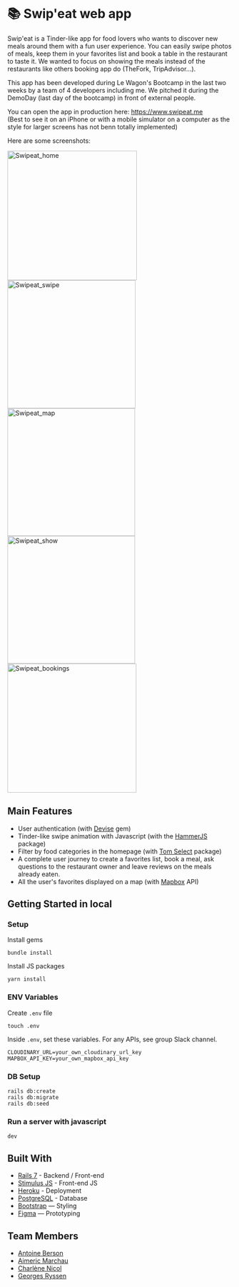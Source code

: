 # 📚 Swip'eat web app

Swip'eat is a Tinder-like app for food lovers who wants to discover new meals around them with a fun user experience. You can easily swipe photos of meals, keep them in your favorites list and book a table in the restaurant to taste it. We wanted to focus on showing the meals instead of the restaurants like others booking app do (TheFork, TripAdvisor...).  

This app has been developed during Le Wagon's Bootcamp in the last two weeks by a team of 4 developers including me. We pitched it during the DemoDay (last day of the bootcamp) in front of external people. 

You can open the app in production here: https://www.swipeat.me   
(Best to see it on an iPhone or with a mobile simulator on a computer as the style for larger screens has not benn totally implemented)

Here are some screenshots: 

<img width="290" alt="Swipeat_home" src="https://user-images.githubusercontent.com/107474450/210369578-e64a48a5-32e8-4a32-ab3e-1a8c6fe78ab0.png"> <img width="287" alt="Swipeat_swipe" src="https://user-images.githubusercontent.com/107474450/210369625-c264fc97-c939-4f0c-8f6e-06c90f36c8f6.png"> <img width="286" alt="Swipeat_map" src="https://user-images.githubusercontent.com/107474450/210369675-dda49099-ff6d-45e9-9d16-e4157d400407.png"> <img width="286" alt="Swipeat_show" src="https://user-images.githubusercontent.com/107474450/210369707-5e4738b0-af4b-4d78-b2ea-60224c7e1d90.png"> <img width="289" alt="Swipeat_bookings" src="https://user-images.githubusercontent.com/107474450/210369874-c59b260b-68cd-43f6-85db-aa2a386bdf83.png">


## Main Features

- User authentication (with [Devise](https://github.com/heartcombo/devise) gem)
- Tinder-like swipe animation with Javascript (with the [HammerJS](https://hammerjs.github.io/) package)
- Filter by food categories in the homepage (with [Tom Select](https://tom-select.js.org/) package)
- A complete user journey to create a favorites list, book a meal, ask questions to the restaurant owner and leave reviews on the meals already eaten.
- All the user's favorites displayed on a map (with [Mapbox](https://www.mapbox.com/) API)

## Getting Started in local
### Setup

Install gems
```
bundle install
```
Install JS packages
```
yarn install
```

### ENV Variables
Create `.env` file
```
touch .env
```
Inside `.env`, set these variables. For any APIs, see group Slack channel.
```
CLOUDINARY_URL=your_own_cloudinary_url_key
MAPBOX_API_KEY=your_own_mapbox_api_key
```

### DB Setup
```
rails db:create
rails db:migrate
rails db:seed
```

### Run a server with javascript
```
dev
```

## Built With

- [Rails 7](https://guides.rubyonrails.org/) - Backend / Front-end
- [Stimulus JS](https://stimulus.hotwired.dev/) - Front-end JS
- [Heroku](https://heroku.com/) - Deployment
- [PostgreSQL](https://www.postgresql.org/) - Database
- [Bootstrap](https://getbootstrap.com/) — Styling
- [Figma](https://www.figma.com) — Prototyping

## Team Members

- [Antoine Berson](https://github.com/AntSonOne)
- [Aimeric Marchau](https://github.com/Aimeric33)
- [Charlène Nicol](https://github.com/Clerehna)
- [Georges Ryssen](https://github.com/georgesryssen)
